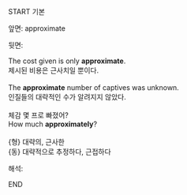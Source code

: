 START
기본

앞면:
approximate


뒷면:
<div>The cost given is only <strong>approximate</strong>. </div><div><div>제시된 비용은 근사치일 뿐이다.</div></div><div><br></div><div><div>The <strong>approximate</strong> number of captives was unknown. </div><div><div>인질들의 대략적인 수가 알려지지 않았다.</div></div></div><div><br></div><div><div><div>체감 몇 프로 빠졌어?</div></div><div><div>How much <strong>approximately</strong>?</div></div></div><div><br></div><div>{형} 대략의, 근사한 </div><div>{동} 대략적으로 추정하다, 근접하다</div>


해석:

END